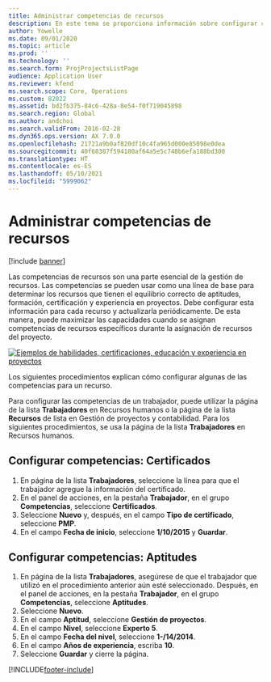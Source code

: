 ```yaml
---
title: Administrar competencias de recursos
description: En este tema se proporciona información sobre configurar competencias para recursos de proyecto.
author: Yowelle
ms.date: 09/01/2020
ms.topic: article
ms.prod: ''
ms.technology: ''
ms.search.form: ProjProjectsListPage
audience: Application User
ms.reviewer: kfend
ms.search.scope: Core, Operations
ms.custom: 82022
ms.assetid: bd2fb375-84c6-428a-8e54-f0f719045898
ms.search.region: Global
ms.author: andchoi
ms.search.validFrom: 2016-02-28
ms.dyn365.ops.version: AX 7.0.0
ms.openlocfilehash: 21721a9b0af820df10c4fa965d000e85098e0dea
ms.sourcegitcommit: 40f68387f594180af64a5e5c748b6efa188bd300
ms.translationtype: HT
ms.contentlocale: es-ES
ms.lasthandoff: 05/10/2021
ms.locfileid: "5999062"
---
```

# <a name="manage-resource-competencies"></a>Administrar competencias de recursos

[!include [banner](../includes/banner.md)]

Las competencias de recursos son una parte esencial de la gestión de recursos. Las competencias se pueden usar como una línea de base para determinar los recursos que tienen el equilibrio correcto de aptitudes, formación, certificación y experiencia en proyectos. Debe configurar esta información para cada recurso y actualizarla periódicamente. De esta manera, puede maximizar las capacidades cuando se asignan competencias de recursos específicos durante la asignación de recursos del proyecto.

[![Ejemplos de habilidades, certificaciones, educación y experiencia en proyectos](./media/projectresourcing06-1024x383.jpg)](./media/projectresourcing06.jpg)

Los siguientes procedimientos explican cómo configurar algunas de las competencias para un recurso.

Para configurar las competencias de un trabajador, puede utilizar la página de la lista **Trabajadores** en Recursos humanos o la página de la lista **Recursos** de lista en Gestión de proyectos y contabilidad. Para los siguientes procedimientos, se usa la página de la lista **Trabajadores** en Recursos humanos.

## <a name="set-up-competencies-certificates"></a>Configurar competencias: Certificados

1. En página de la lista **Trabajadores**, seleccione la línea para que el trabajador agregue la información del certificado.
2. En el panel de acciones, en la pestaña **Trabajador**, en el grupo **Competencias**, seleccione **Certificados**.
3. Seleccione **Nuevo** y, después, en el campo **Tipo de certificado**, seleccione **PMP**.
4. En el campo **Fecha de inicio**, seleccione **1/10/2015** y **Guardar**.

## <a name="set-up-competencies-skills"></a>Configurar competencias: Aptitudes

1. En página de la lista **Trabajadores**, asegúrese de que el trabajador que utilizó en el procedimiento anterior aún esté seleccionado. Después, en el panel de acciones, en la pestaña **Trabajador**, en el grupo **Competencias**, seleccione **Aptitudes**.
2. Seleccione **Nuevo**.
3. En el campo **Aptitud**, seleccione **Gestión de proyectos**.
4. En el campo **Nivel**, seleccione **Experto 5**.
5. En el campo **Fecha del nivel**, seleccione **1-/14/2014**.
6. En el campo **Años de experiencia**, escriba **10**.
7. Seleccione **Guardar** y cierre la página.


[!INCLUDE[footer-include](../includes/footer-banner.md)]